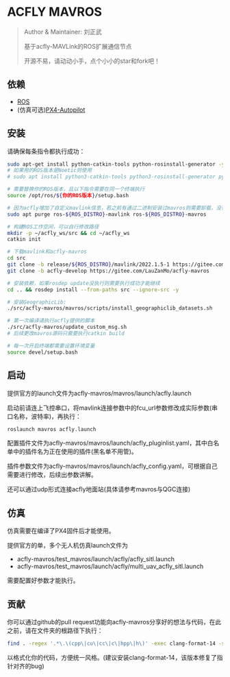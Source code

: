 # ACFLY MAVROS

> Author & Maintainer: 刘正武
>
> 基于acfly-MAVLink的ROS扩展通信节点
>
> 开源不易，请动动小手，点个小小的star和fork吧！

## 依赖

- [ROS](https://www.ros.org/)
- (仿真可选)[PX4-Autopilot](https://github.com/PX4/PX4-Autopilot)

## 安装

请确保每条指令都执行成功：

```bash
sudo apt-get install python-catkin-tools python-rosinstall-generator -y
# 如果用的ROS版本是Noetic则使用
# sudo apt install python3-catkin-tools python3-rosinstall-generator python3-osrf-pycommon -y

# 需要替换你的ROS版本，且以下指令需要在同一个终端执行
source /opt/ros/${你的ROS版本}/setup.bash

# 因为acfly增加了自定义mavlink信息，若之前有通过二进制安装过mavros则需要卸载，没有则跳过
sudo apt purge ros-${ROS_DISTRO}-mavlink ros-${ROS_DISTRO}-mavros

# 构建ROS工作空间，可以自行修改路径
mkdir -p ~/acfly_ws/src && cd ~/acfly_ws
catkin init

# 下载mavlink和acfly-mavros
cd src
git clone -b release/${ROS_DISTRO}/mavlink/2022.1.5-1 https://gitee.com/LauZanMo/mavlink
git clone -b acfly-develop https://gitee.com/LauZanMo/acfly-mavros

# 安装依赖，如果rosdep update没执行则需要执行成功才能继续
cd .. && rosdep install --from-paths src --ignore-src -y

# 安装GeographicLib:
./src/acfly-mavros/mavros/scripts/install_geographiclib_datasets.sh

# 第一次编译请执行acfly提供的脚本
./src/acfly-mavros/update_custom_msg.sh
# 后续更改mavros源码只需要执行catkin build

# 每一次开启终端都需要设置环境变量
source devel/setup.bash
```

## 启动

提供官方的launch文件为acfly-mavros/mavros/launch/acfly.launch

启动前请连上飞控串口，将mavlink连接参数中的fcu_url参数修改成实际参数(串口名称，波特率)，再执行：

```bash
roslaunch mavros acfly.launch
```

配置插件文件为acfly-mavros/mavros/launch/acfly_pluginlist.yaml，其中白名单中的插件名为正在使用的插件(黑名单不用管)。

插件参数文件为acfly-mavros/mavros/launch/acfly_config.yaml，可根据自己需要进行修改，后续出参数讲解。

还可以通过udp形式连接acfly地面站(具体请参考mavros与QGC连接)

## 仿真

仿真需要在编译了PX4固件后才能使用。

提供官方的单，多个无人机仿真launch文件为

- acfly-mavros/test_mavros/launch/acfly/acfly_sitl.launch
- acfly-mavros/test_mavros/launch/acfly/multi_uav_acfly_sitl.launch

需要配置好参数才能执行。

## 贡献

你可以通过github的pull request功能向acfly-mavros分享好的想法与代码，在此之前，请在文件夹的根路径下执行：

```bash
find . -regex '.*\.\(cpp\|cu\|cc\|c\|hpp\|h\)' -exec clang-format-14 -style=file -i {} \;
```

以格式化你的代码，方便统一风格。(建议安装clang-format-14，该版本修复了指针对齐的bug)


